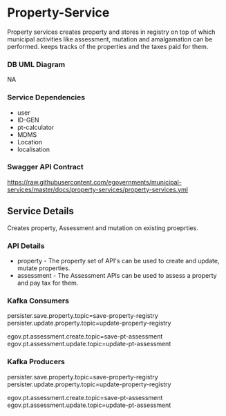# Property-Service

 Property services creates property and stores in registry on top of which municipal activities like assessment, mutation and amalgamation can be performed. keeps tracks of the properties and the taxes paid for them.

### DB UML Diagram

NA

### Service Dependencies

- user
- ID-GEN
- pt-calculator
- MDMS
- Location
- localisation

### Swagger API Contract

https://raw.githubusercontent.com/egovernments/municipal-services/master/docs/property-services/property-services.yml

## Service Details

Creates property, Assessment and mutation on existing proeprties.

### API Details

- property - The property set of API's can be used to create and update, mutate properties.
- assessment - The Assessment APIs can be used to assess a property and pay tax for them.

### Kafka Consumers

persister.save.property.topic=save-property-registry
persister.update.property.topic=update-property-registry

egov.pt.assessment.create.topic=save-pt-assessment
egov.pt.assessment.update.topic=update-pt-assessment

### Kafka Producers

persister.save.property.topic=save-property-registry
persister.update.property.topic=update-property-registry

egov.pt.assessment.create.topic=save-pt-assessment
egov.pt.assessment.update.topic=update-pt-assessment

